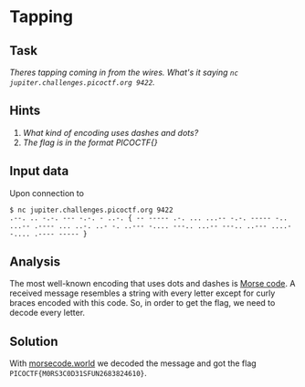 # Tapping

## Task

*Theres tapping coming in from the wires. What's it saying `nc jupiter.challenges.picoctf.org 9422`.*

## Hints

1. *What kind of encoding uses dashes and dots?*
2. *The flag is in the format PICOCTF{}*

## Input data

Upon connection to 

```console
$ nc jupiter.challenges.picoctf.org 9422
.--. .. -.-. --- -.-. - ..-. { -- ----- .-. ... ...-- -.-. ----- -.. ...-- .---- ... ..-. ..- -. ..--- -.... ---.. ...-- ---.. ..--- ....- -.... .---- ----- }
```

## Analysis

The most well-known encoding that uses dots and dashes is [Morse code](https://en.wikipedia.org/wiki/Morse_code).
A received message resembles a string with every letter except for curly braces encoded with this code.
So, in order to get the flag, we need to decode every letter.

## Solution

With [morsecode.world](https://morsecode.world/international/translator.html) we decoded the message and got the flag `PICOCTF{M0RS3C0D31SFUN2683824610}`.
